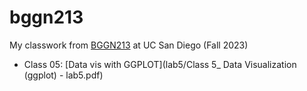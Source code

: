# bggn213
My classwork from [BGGN213](https://bioboot.github.io/bggn213_F23/) at UC San Diego (Fall 2023)

- Class 05: [Data vis with GGPLOT](lab5/Class 5_ Data Visualization (ggplot) - lab5.pdf)

